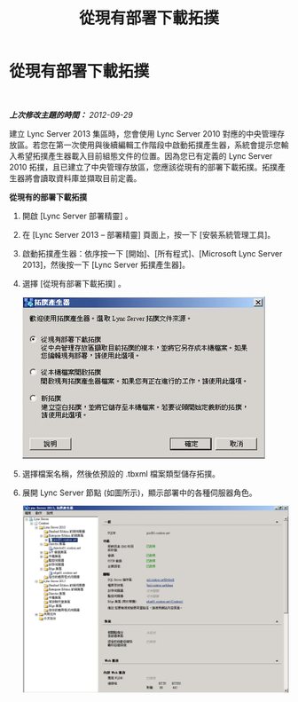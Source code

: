 ﻿---
title: 從現有部署下載拓撲
TOCTitle: 從現有部署下載拓撲
ms:assetid: e39065a2-d4b0-4f27-8c49-f56be78fa55b
ms:mtpsurl: https://technet.microsoft.com/zh-tw/library/JJ721913(v=OCS.15)
ms:contentKeyID: 49890352
ms.date: 08/24/2015
mtps_version: v=OCS.15
ms.translationtype: HT
---

# 從現有部署下載拓撲

 

_**上次修改主題的時間：** 2012-09-29_

建立 Lync Server 2013 集區時，您會使用 Lync Server 2010 對應的中央管理存放區。若您在第一次使用與後續編輯工作階段中啟動拓撲產生器，系統會提示您輸入希望拓撲產生器載入目前組態文件的位置。因為您已有定義的 Lync Server 2010 拓撲，且已建立了中央管理存放區，您應該從現有的部署下載拓撲。拓撲產生器將會讀取資料庫並擷取目前定義。

**從現有的部署下載拓撲**

1.  開啟 \[Lync Server 部署精靈\] 。

2.  在 \[Lync Server 2013 – 部署精靈\] 頁面上，按一下 \[安裝系統管理工具\]。

3.  啟動拓撲產生器：依序按一下 \[開始\]、\[所有程式\]、\[Microsoft Lync Server 2013\]，然後按一下 \[Lync Server 拓撲產生器\]。

4.  選擇 \[從現有部署下載拓撲\] 。
    
    ![部署精靈拓撲產生器設定](images/JJ721913.d5b39fd9-3c13-422e-a06c-25d2568fe781(OCS.15).jpg "部署精靈拓撲產生器設定")

5.  選擇檔案名稱，然後依預設的 .tbxml 檔案類型儲存拓撲。

6.  展開 Lync Server 節點 (如圖所示)，顯示部署中的各種伺服器角色。
    
    ![拓撲產生器伺服器角色一般內容](images/JJ721913.af99ead3-676b-47fd-8369-5a5f9717383f(OCS.15).jpg "拓撲產生器伺服器角色一般內容")

